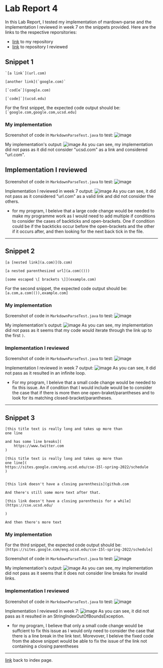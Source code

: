 # Lab Report 4

In this Lab Report, I tested my implementation of mardown-parse and the implementation I reviewed in week 7 on the snippets provided. Here are the links to the respective reporsitories:
* [link](https://github.com/jadechng/markdown-parser) to my repository
* [link](https://github.com/yuxinguo13/markdown-parser.git) to repository I reviewed

## Snippet 1
```
`[a link`](url.com)

[another link](`google.com)`

[`cod[e`](google.com)

[`code]`](ucsd.edu)
```
For the first snippet, the expected code output should be: 
```[`google.com,google.com,ucsd.edu]```

### My implementation
Screenshot of code in `MarkdownParseTest.java` to test: 
![image](https://user-images.githubusercontent.com/103202818/169406856-a9828ab9-fbbf-4daa-9690-194c7785119b.png)

My implementation's output: 
![image](https://user-images.githubusercontent.com/103202818/169407530-3515f204-1ba2-4bb4-b4e5-586294565c5a.png)
As you can see, my implementation did not pass as it did not consider "ucsd.com" as a link and considered "url.com".

## Implementation I reviewed

Screenshot of code in `MarkdownParseTest.java` to test: 
![image](https://user-images.githubusercontent.com/103202818/169418755-f67828c0-01d6-4ec8-be68-713176d7d398.png)

Implementation I reviewed in week 7 output: 
![image](https://user-images.githubusercontent.com/103202818/169409420-1d3c7b10-1e49-41e4-a5ed-12f5d5c47881.png)
As you can see, it did not pass as it considered "url.com" as a valid link and did not consider the others. 

* for my program, I beleive that a large code change would be needed to make my programme work as I would need to add multiple if conditions to consider the cases of backticks and open-brackets. One if condition could be if the backticks occur before the open-brackets and the other if it occurs after, and then looking for the next back tick in the file.

***

## Snippet 2
```
[a [nested link](a.com)](b.com)

[a nested parenthesized url](a.com(()))

[some escaped \[ brackets \]](example.com)
```
For the second snippet, the expected code output should be: 
```[a.com,a.com(()),example.com]```

### My implementation

Screenshot of code in `MarkdownParseTest.java` to test: 
![image](https://user-images.githubusercontent.com/103202818/169410107-4198f5d3-239a-48fc-8f05-aa18393b8adc.png)

My implementation's output: 
![image](https://user-images.githubusercontent.com/103202818/169410308-8323b456-627d-4438-8b11-b2c782c341a2.png)
As you can see, my implementation did not pass as it seems that my code would iterate through the link up to the first `)`.

### Implementation I reviewed

Screenshot of code in `MarkdownParseTest.java` to test: 
![image](https://user-images.githubusercontent.com/103202818/169418849-c6a69402-fa8c-4d96-9598-d3c2fe614927.png)

Implementation I reviewed in week 7 output: 
![image](https://user-images.githubusercontent.com/103202818/169410707-60d98b56-7150-4e33-a233-d1880b593431.png)
As you can see, it did not pass as it resulted in an infinite loop. 

* For my program, I beleive that a small code change would be needed to fix this issue. An if condition that I would include would be to consider the case that if there is more then one open-braket/parantheses and to look for its matching closed-bracket/parantheses.
***

## Snippet 3
```
[this title text is really long and takes up more than 
one line

and has some line breaks](
    https://www.twitter.com
)

[this title text is really long and takes up more than 
one line](
https://sites.google.com/eng.ucsd.edu/cse-15l-spring-2022/schedule
)


[this link doesn't have a closing parenthesis](github.com

And there's still some more text after that.

[this link doesn't have a closing parenthesis for a while](https://cse.ucsd.edu/

)

And then there's more text
```

### My implementation
For the third snippet, the expected code output should be: 
```[https://sites.google.com/eng.ucsd.edu/cse-15l-spring-2022/schedule]```

Screenshot of code in `MarkdownParseTest.java` to test: 
![image](https://user-images.githubusercontent.com/103202818/169411664-d07c2178-476b-4528-ab1a-1f016717568b.png)

My implementation's output: 
![image](https://user-images.githubusercontent.com/103202818/169412425-5c3850d2-8498-4f3f-a13c-70156e70c4ef.png)
As you can see, my implementation did not pass as it seems that it does not consider line breaks for invalid links. 

### Implementation I reviewed
Screenshot of code in `MarkdownParseTest.java` to test: 
![image](https://user-images.githubusercontent.com/103202818/169418968-96500cd8-e1c5-4292-bb9a-dfd6302894fa.png)

Implementation I reviewed in week 7: 
![image](https://user-images.githubusercontent.com/103202818/169413222-3b70212c-edd6-4901-a5dd-ce4e93b27f3b.png)
As you can see, it did not pass as it resulted in an StringIndexOutOfBoundsException. 

* for my program, I believe that only a small code change would be suffcient to fix this issue as I would only need to consider the case that there is a line break in the link text. Morevover,  I beleive the fixed code from the above snippet would be able to fix the issue of the link not containing a closing parentheses

***

[link](index.md) back to index page.

